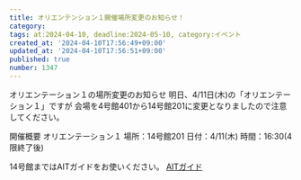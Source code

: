 ```yaml
---
title: オリエンテンション１開催場所変更のお知らせ！
category:
tags: at:2024-04-10, deadline:2024-05-10, category:イベント
created_at: '2024-04-10T17:56:49+09:00'
updated_at: '2024-04-10T17:56:51+09:00'
published: true
number: 1347
---
```


オリエンテーション１の場所変更のお知らせ
明日、4/11日(木)の「オリエンテーション１」ですが
会場を4号館401から14号館201に変更となりましたので注意してください。

開催概要
オリエンテーション１
場所：14号館201
日付：4/11(木)
時間：16:30(4限終了後)

14号館まではAITガイドをお使いください。
[AITガイド](https://ait-guide.sysken.net)
